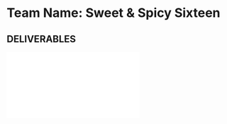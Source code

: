 # Team Name: Sweet & Spicy Sixteen

## DELIVERABLES

![Deliverable 1](Deliverable%2001/Del01%20Report.pdf)
